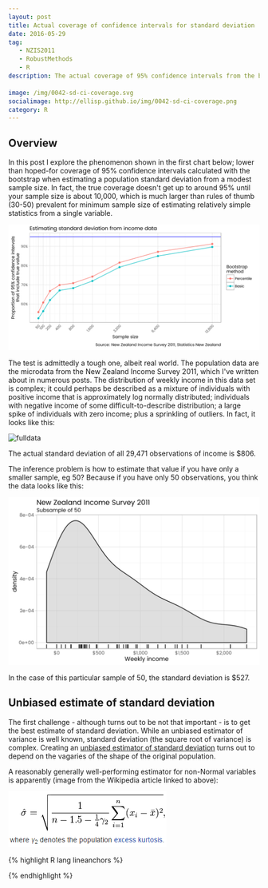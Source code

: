 ```yaml
---
layout: post
title: Actual coverage of confidence intervals for standard deviation
date: 2016-05-29
tag: 
   - NZIS2011
   - RobustMethods
   - R
description: The actual coverage of 95% confidence intervals from the bootstrap when estimating population standard deviation can be very poor for complex mixed distributions, such as real world weekly income from a modest sample size (<10,000).

image: /img/0042-sd-ci-coverage.svg
socialimage: http://ellisp.github.io/img/0042-sd-ci-coverage.png
category: R
---
```


## Overview
In this post I explore the phenomenon shown in the first chart below; lower than hoped-for coverage of 95% confidence intervals calculated with the bootstrap when estimating a population standard deviation from a modest sample size.  In fact, the true coverage doesn't get up to around 95% until your sample size is about 10,000, which is much larger than rules of thumb (30-50) prevalent for minimum sample size of estimating relatively simple statistics from a single variable.

![coverage](/img/0042-sd-ci-coverage.svg)

The test is admittedly a tough one, albeit real world.  The population data are the microdata from the New Zealand Income Survey 2011, which I've written about in numerous posts.  The distribution of weekly income in this data set is complex; it could perhaps be described as a mixture of individuals with positive income that is approximately log normally distributed; individuals with negative income of some difficult-to-describe distribution; a large spike of individuals with zero income; plus a sprinkling of outliers.  In fact, it looks like this:

![fulldata](/img/0042-full-data.svg)

The actual standard deviation of all 29,471 observations of income is $806.

The inference problem is how to estimate that value if you have only a smaller sample, eg 50?  Because if you have only 50 observations, you think the data looks like this:

![sampledata](/img/0042-sample-data.svg)

In the case of this particular sample of 50, the standard deviation is $527.

## Unbiased estimate of standard deviation
The first challenge - although turns out to be not that important - is to get the best estimate of standard deviation.  While an unbiased estimator of variance is well known, standard deviation (the square root of variance) is complex.  Creating an [unbiased estimator of standard deviation](https://en.wikipedia.org/wiki/Unbiased_estimation_of_standard_deviation) turns out to depend on the vagaries of the shape of the original population.

A reasonably generally well-performing estimator for non-Normal variables is apparently (image from the Wikipedia article linked to above):

![equation](/img/0042-unbiased-sd.png)




{% highlight R lang lineanchors %} 

{% endhighlight %}    
